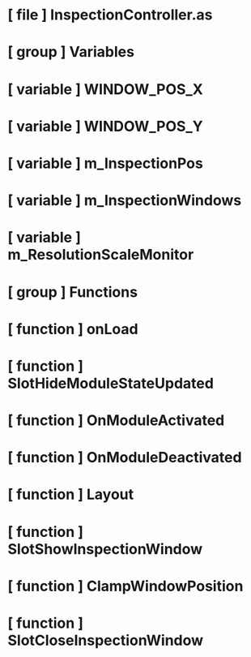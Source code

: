 # [ file ] InspectionController.as

# [ group ] Variables

# [ variable ] WINDOW_POS_X

# [ variable ] WINDOW_POS_Y

# [ variable ] m_InspectionPos

# [ variable ] m_InspectionWindows

# [ variable ] m_ResolutionScaleMonitor

# [ group ] Functions

# [ function ] onLoad

# [ function ] SlotHideModuleStateUpdated

# [ function ] OnModuleActivated

# [ function ] OnModuleDeactivated

# [ function ] Layout

# [ function ] SlotShowInspectionWindow

# [ function ] ClampWindowPosition

# [ function ] SlotCloseInspectionWindow

